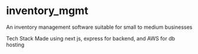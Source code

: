 # inventory_mgmt
An inventory management software suitable for small to medium businesses

Tech Stack
Made using next js, express for backend, and AWS for db hosting